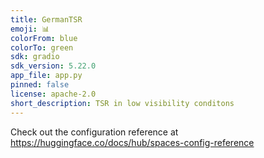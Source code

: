 ```yaml
---
title: GermanTSR
emoji: 📊
colorFrom: blue
colorTo: green
sdk: gradio
sdk_version: 5.22.0
app_file: app.py
pinned: false
license: apache-2.0
short_description: TSR in low visibility conditons
---
```


Check out the configuration reference at https://huggingface.co/docs/hub/spaces-config-reference
